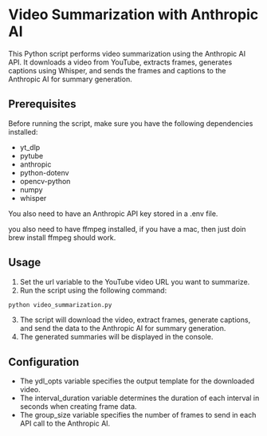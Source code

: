 # Video Summarization with Anthropic AI

This Python script performs video summarization using the Anthropic AI API. It downloads a video from YouTube, extracts frames, generates captions using Whisper, and sends the frames and captions to the Anthropic AI for summary generation.

## Prerequisites

Before running the script, make sure you have the following dependencies installed:

* yt_dlp
* pytube
* anthropic
* python-dotenv
* opencv-python
* numpy
* whisper

You also need to have an Anthropic API key stored in a .env file.

you also need to have ffmpeg installed, if you have a mac, then just doin brew install ffmpeg should work.

## Usage

1. Set the url variable to the YouTube video URL you want to summarize.
2. Run the script using the following command:

```bash
python video_summarization.py
```

3. The script will download the video, extract frames, generate captions, and send the data to the Anthropic AI for summary generation.
4. The generated summaries will be displayed in the console.

## Configuration

* The ydl_opts variable specifies the output template for the downloaded video.
* The interval_duration variable determines the duration of each interval in seconds when creating frame data.
* The group_size variable specifies the number of frames to send in each API call to the Anthropic AI.




